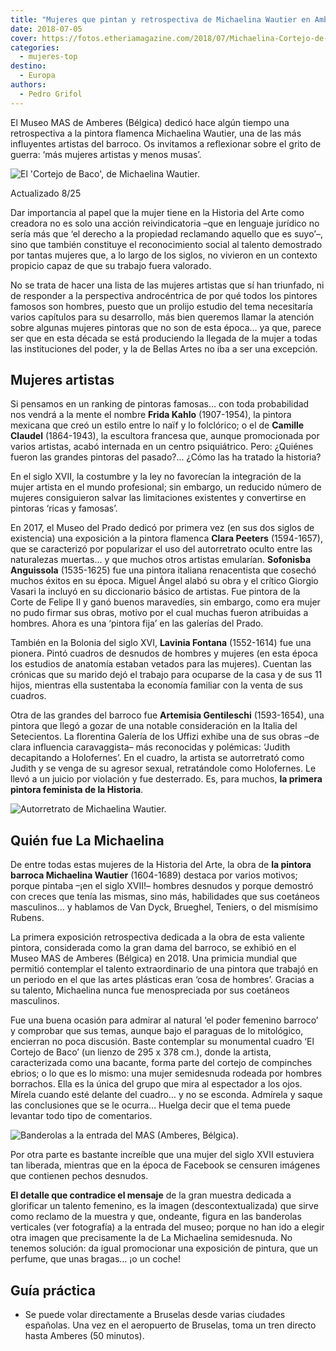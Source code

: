 ```yaml
---
title: "Mujeres que pintan y retrospectiva de Michaelina Wautier en Amberes"
date: 2018-07-05
cover: https://fotos.etheriamagazine.com/2018/07/Michaelina-Cortejo-de-Baco.jpg
categories: 
  - mujeres-top
destino: 
  - Europa
authors: 
  - Pedro Grifol
---
```


El Museo MAS de Amberes (Bélgica) dedicó hace algún tiempo una retrospectiva a la 
pintora flamenca Michaelina Wautier, una de las más influyentes artistas del barroco. Os 
invitamos a reflexionar sobre el grito de guerra: ‘más mujeres artistas y menos musas’. 

![El 'Cortejo de Baco', de Michaelina Wautier.](https://fotos.etheriamagazine.com/2018/07/Michaelina-Cortejo-de-Baco.jpg "El 'Cortejo de Baco', de Michaelina Wautier.")

Actualizado 8/25 

Dar importancia al papel que la mujer tiene en la Historia del Arte como creadora no es 
solo una acción reivindicatoria –que en lenguaje jurídico no sería más que ‘el derecho a 
la propiedad reclamando aquello que es suyo’–, sino que también constituye el 
reconocimiento social al talento demostrado por tantas mujeres que, a lo largo de los 
siglos, no vivieron en un contexto propicio capaz de que su trabajo fuera valorado. 

No se trata de hacer una lista de las mujeres artistas que sí han triunfado, ni de 
responder a la perspectiva androcéntrica de por qué todos los pintores famosos son 
hombres, puesto que un prolijo estudio del tema necesitaría varios capítulos para su 
desarrollo, más bien queremos llamar la atención sobre algunas mujeres pintoras que no 
son de esta época… ya que, parece ser que en esta década se está produciendo la llegada 
de la mujer a todas las instituciones del poder, y la de Bellas Artes no iba a ser una 
excepción. 

## Mujeres artistas

Si pensamos en un ranking de pintoras famosas… con toda probabilidad nos vendrá a la 
mente el nombre **Frida Kahlo** (1907-1954), la pintora mexicana que creó un estilo 
entre lo naïf y lo folclórico; o el de **Camille Claudel** (1864-1943), la escultora 
francesa que, aunque promocionada por varios artistas, acabó internada en un centro 
psiquiátrico. Pero: ¿Quiénes fueron las grandes pintoras del pasado?... ¿Cómo las ha 
tratado la historia? 

En el siglo XVII, la costumbre y la ley no favorecían la integración de la mujer artista 
en el mundo profesional; sin embargo, un reducido número de mujeres consiguieron salvar 
las limitaciones existentes y convertirse en pintoras ‘ricas y famosas’. 

En 2017, el Museo del Prado dedicó por primera vez (en sus dos siglos de existencia) una 
exposición a la pintora flamenca **Clara Peeters** (1594-1657), que se caracterizó por 
popularizar el uso del autorretrato oculto entre las naturalezas muertas… y que muchos 
otros artistas emularían. **Sofonisba Anguissola** (1535-1625) fue una pintora italiana 
renacentista que cosechó muchos éxitos en su época. Miguel Ángel alabó su obra y el 
crítico Giorgio Vasari la incluyó en su diccionario básico de artistas. Fue pintora de 
la Corte de Felipe II y ganó buenos maravedíes, sin embargo, como era mujer no pudo 
firmar sus obras, motivo por el cual muchas fueron atribuidas a hombres. Ahora es una 
‘pintora fija’ en las galerías del Prado. 

También en la Bolonia del siglo XVI, **Lavinia Fontana** (1552-1614) fue una pionera. 
Pintó cuadros de desnudos de hombres y mujeres (en esta época los estudios de anatomía 
estaban vetados para las mujeres). Cuentan las crónicas que su marido dejó el trabajo 
para ocuparse de la casa y de sus 11 hijos, mientras ella sustentaba la economía 
familiar con la venta de sus cuadros. 

Otra de las grandes del barroco fue **Artemisia Gentileschi** (1593-1654), una pintora 
que llegó a gozar de una notable consideración en la Italia del Setecientos. La 
florentina Galería de los Uffizi exhibe una de sus obras –de clara influencia 
caravaggista– más reconocidas y polémicas: ‘Judith decapitando a Holofernes’. En el 
cuadro, la artista se autorretrató como Judith y se venga de su agresor sexual, 
retratándole como Holofernes. Le llevó a un juicio por violación y fue desterrado. Es, 
para muchos, **la primera pintora feminista de la Historia**. 

![Autorretrato de Michaelina Wautier.](https://fotos.etheriamagazine.com/2018/07/Michaelina-Autorretrato-Museo-MAS-1.jpg "Autorretrato de Michaelina Wautier.")

## Quién fue La Michaelina

De entre todas estas mujeres de la Historia del Arte, la obra de **la pintora barroca 
Michaelina Wautier** (1604-1689) destaca por varios motivos; porque pintaba –¡en el 
siglo XVII!– hombres desnudos y porque demostró con creces que tenía las mismas, sino 
más, habilidades que sus coetáneos masculinos… y hablamos de Van Dyck, Brueghel, 
Teniers, o del mismísimo Rubens. 

La primera exposición retrospectiva dedicada a la obra de esta valiente pintora, 
considerada como la gran dama del barroco, se exhibió en el Museo MAS de Amberes 
(Bélgica) en 2018. Una primicia mundial que permitió contemplar el talento 
extraordinario de una pintora que trabajó en un periodo en el que las artes plásticas 
eran ‘cosa de hombres’. Gracias a su talento, Michaelina nunca fue menospreciada por sus 
coetáneos masculinos. 

Fue una buena ocasión para admirar al natural ‘el poder femenino barroco’ y comprobar 
que sus temas, aunque bajo el paraguas de lo mitológico, encierran no poca discusión. 
Baste contemplar su monumental cuadro ‘El Cortejo de Baco’ (un lienzo de 295 x 378 cm.), 
donde la artista, caracterizada como una bacante, forma parte del cortejo de compinches 
ebrios; o lo que es lo mismo: una mujer semidesnuda rodeada por hombres borrachos. Ella 
es la única del grupo que mira al espectador a los ojos. Mírela cuando esté delante del 
cuadro… y no se esconda. Admírela y saque las conclusiones que se le ocurra… Huelga 
decir que el tema puede levantar todo tipo de comentarios. 

![Banderolas a la entrada del MAS (Amberes, Bélgica).](https://fotos.etheriamagazine.com/2018/07/Amberes-Museo-MAS-Expo-Michaelina.jpg "Banderolas a la entrada del MAS (Amberes, Bélgica).")

Por otra parte es bastante increíble que una mujer del siglo XVII estuviera tan 
liberada, mientras que en la época de Facebook se censuren imágenes que contienen pechos 
desnudos. 

**El detalle que contradice el mensaje** de la gran muestra dedicada a glorificar un 
talento femenino, es la imagen (descontextualizada) que sirve como reclamo de la muestra 
y que, ondeante, figura en las banderolas verticales (ver fotografía) a la entrada del 
museo; porque no han ido a elegir otra imagen que precisamente la de La Michaelina 
semidesnuda. No tenemos solución: da igual promocionar una exposición de pintura, que un 
perfume, que unas bragas… ¡o un coche! 

## Guía práctica

- Se puede volar directamente a Bruselas desde varias ciudades españolas. Una vez en el 
aeropuerto de Bruselas, toma un tren directo hasta Amberes (50 minutos).
